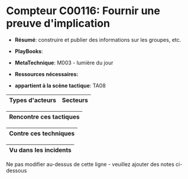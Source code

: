 # Compteur C00116: Fournir une preuve d'implication

* **Résumé**: construire et publier des informations sur les groupes, etc.

* **PlayBooks**:

* **MetaTechnique**: M003 - lumière du jour

* **Ressources nécessaires:**

* **appartient à la scène tactique**: TA08


|Types d'acteurs |Secteurs |
|----------- |------- |



|Rencontre ces tactiques |
|---------------------- |



|Contre ces techniques |
|------------------------- |



|Vu dans les incidents |
|----------------- |


Ne pas modifier au-dessus de cette ligne - veuillez ajouter des notes ci-dessous